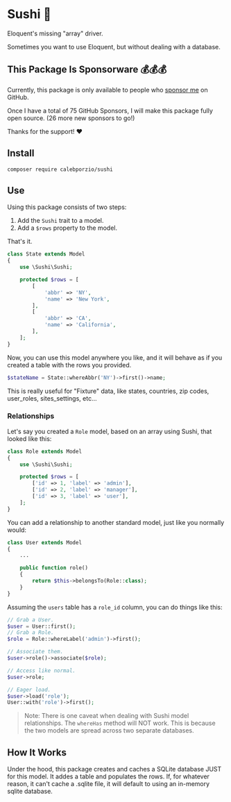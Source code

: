 # Sushi 🍣
Eloquent's missing "array" driver.

Sometimes you want to use Eloquent, but without dealing with a database.

## This Package Is Sponsorware 💰💰💰
Currently, this package is only available to people who [sponsor me](https://github.com/sponsors/calebporzio) on GitHub.

Once I have a total of 75 GitHub Sponsors, I will make this package fully open source. (26 more new sponsors to go!)

Thanks for the support! ❤️

## Install
```
composer require calebporzio/sushi
```

## Use

Using this package consists of two steps:
1. Add the `Sushi` trait to a model.
2. Add a `$rows` property to the model.

That's it.

```php
class State extends Model
{
    use \Sushi\Sushi;

    protected $rows = [
        [
            'abbr' => 'NY',
            'name' => 'New York',
        ],
        [
            'abbr' => 'CA',
            'name' => 'California',
        ],
    ];
}
```

Now, you can use this model anywhere you like, and it will behave as if you created a table with the rows you provided.
```php
$stateName = State::whereAbbr('NY')->first()->name;
```

This is really useful for "Fixture" data, like states, countries, zip codes, user_roles, sites_settings, etc...

### Relationships
Let's say you created a `Role` model, based on an array using Sushi, that looked like this:
```php
class Role extends Model
{
    use \Sushi\Sushi;

    protected $rows = [
        ['id' => 1, 'label' => 'admin'],
        ['id' => 2, 'label' => 'manager'],
        ['id' => 3, 'label' => 'user'],
    ];
}
```

You can add a relationship to another standard model, just like you normally would:
```php
class User extends Model
{
    ...

    public function role()
    {
        return $this->belongsTo(Role::class);
    }
}
```

Assuming the `users` table has a `role_id` column, you can do things like this:
```php
// Grab a User.
$user = User::first();
// Grab a Role.
$role = Role::whereLabel('admin')->first();

// Associate them.
$user->role()->associate($role);

// Access like normal.
$user->role;

// Eager load.
$user->load('role');
User::with('role')->first();
```

> Note: There is one caveat when dealing with Sushi model relationships. The `whereHas` method will NOT work. This is because the two models are spread across two separate databases.

## How It Works
Under the hood, this package creates and caches a SQLite database JUST for this model. It addes a table and populates the rows. If, for whatever reason, it can't cache a .sqlite file, it will default to using an in-memory sqlite database.
